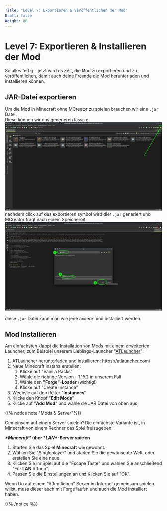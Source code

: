 ```yaml
---
Title: "Level 7: Exportieren & Veröffentlichen der Mod"
Draft: false
Weight: 80
---
```

# Level 7: Exportieren & Installieren der Mod

So alles fertig - jetzt wird es Zeit, die Mod zu exportieren und zu veröffentlichen, damit auch deine Freunde die Mod herunterladen und installieren können.

## JAR-Datei exportieren

Um die Mod in Minecraft ohne MCreator zu spielen brauchen wir eine `.jar` Datei.  
Diese können wir uns generieren lassen:  
![So exportierst Du die Mod als JAR-Datei](mod-exportieren-0.png)
nachdem click auf das exportieren symbol wird dier `.jar` generiert und MCreator fragt nach einem Speicherort:  
![JAR Datei: wähle den Speicherort](mod-exportieren-1.png)

diese `.jar` Datei kann man wie jede andere mod installiert werden.  

## Mod Installieren

Am einfachsten klappt die Installation von Mods mit einem erweiterten Launcher, zum Beispiel unserem Lieblings-Launcher "[ATLauncher](https://atlauncher.com/)":

1. ATLauncher herunterladen und installieren: https://atlauncher.com/
2. Neue Minecraft Instanz erstellen:
   1. Klicke auf "Vanilla Packs"
   2. Wähle die richtige Version - 1.19.2 in unserem Fall
   3. Wähle den **"Forge"-Loader** (wichtig!)
   4. Klicke auf "Create Instance"
3. Wechsle auf den Reiter "**Instances**"
4. Klicke den Knopf "**Edit Mods**"
5. Klicke auf "**Add Mod**" und wähle die JAR Datei von oben aus



{{% notice note "Mods & Server"%}}

Gemeinsam auf einem Server spielen? Die einfachste Variante ist, in Minecraft von einem Rechner das Spiel freizugeben:

***\*Minecraft\** über \**LAN\**-Server spielen**

1. Starten Sie das Spiel **Minecraft** wie gewohnt.
2. Wählen Sie "Singleplayer" und starten Sie die gewünschte Welt, oder erstellen Sie eine neue.
3. Klicken Sie im Spiel auf die "Escape Taste" und wählen Sie anschließend "Für **LAN** öffnen".
4. Passen Sie die Einstellungen an und Klicken Sie auf "OK".

Wenn Du auf einem "öffentlichen" Server im Internet gemeinsam spielen willst, muss dieser auch mit Forge laufen und auch die Mod installiert haben. 

{{% /notice %}} 